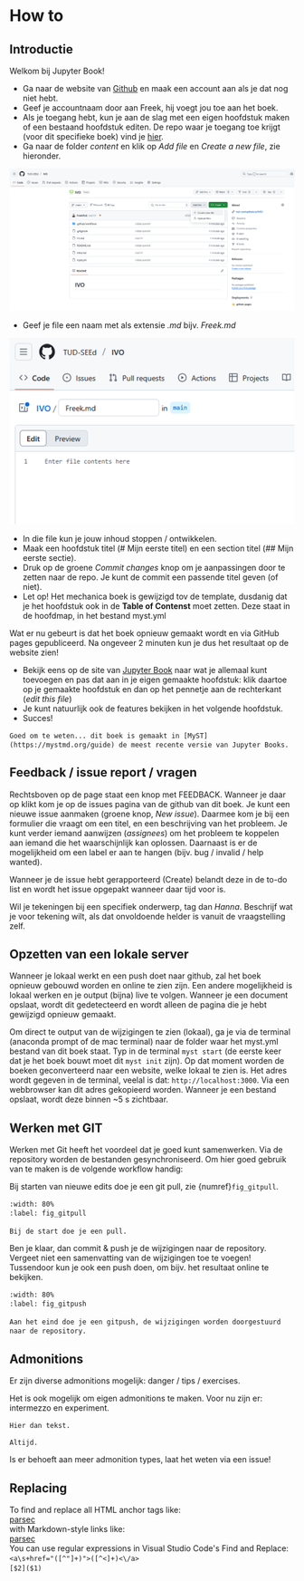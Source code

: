# How to

## Introductie

Welkom bij Jupyter Book! 

* Ga naar de website van [Github](https://github.com) en maak een account aan als je dat nog niet hebt.
* Geef je accountnaam door aan Freek, hij voegt jou toe aan het boek.
* Als je toegang hebt, kun je aan de slag met een eigen hoofdstuk maken of een bestaand hoofdstuk editen. De repo waar je toegang toe krijgt (voor dit specifieke boek) vind je [hier](https://github.com/FreekPols/Mechanica).
* Ga naar de folder *content* en klik op *Add file* en *Create a new file*, zie hieronder.

![](../images/newpage.png)

* Geef je file een naam met als extensie *.md* bijv. *Freek.md*

![](../images/naambestand.PNG)

* In die file kun je jouw inhoud stoppen / ontwikkelen. 
* Maak een hoofdstuk titel (# Mijn eerste titel) en een section titel (## Mijn eerste sectie). 
* Druk op de groene *Commit changes* knop om je aanpassingen door te zetten naar de repo. Je kunt de commit een passende titel geven (of niet).
* Let op! Het mechanica boek is gewijzigd tov de template, dusdanig dat je het hoofdstuk ook in de **Table of Contenst** moet zetten. Deze staat in de hoofdmap, in het bestand myst.yml

Wat er nu gebeurt is dat het boek opnieuw gemaakt wordt en via GitHub pages gepubliceerd. Na ongeveer 2 minuten kun je dus het resultaat op de website zien!

* Bekijk eens op de site van [Jupyter Book](https://jupyterbook.org/en/stable/content/index.html) naar wat je allemaal kunt toevoegen en pas dat aan in je eigen gemaakte hoofdstuk: klik daartoe op je gemaakte hoofdstuk en dan op het pennetje aan de rechterkant (*edit this file*)
* Je kunt natuurlijk ook de features bekijken in het volgende hoofdstuk.
* Succes!

```{note}
Goed om te weten... dit boek is gemaakt in [MyST](https://mystmd.org/guide) de meest recente versie van Jupyter Books.
```

## Feedback / issue report / vragen
Rechtsboven op de page staat een knop met FEEDBACK. Wanneer je daar op klikt kom je op de issues pagina van de github van dit boek. Je kunt een nieuwe issue aanmaken (groene knop, *New issue*). Daarmee kom je bij een formulier die vraagt om een titel, en een beschrijving van het probleem. Je kunt verder iemand aanwijzen (*assignees*) om het probleem te koppelen aan iemand die het waarschijnlijk kan oplossen. Daarnaast is er de mogelijkheid om een label er aan te hangen (bijv. bug / invalid / help wanted). 

Wanneer je de issue hebt gerapporteerd (Create) belandt deze in de to-do list en wordt het issue opgepakt wanneer daar tijd voor is.
 
Wil je tekeningen bij een specifiek onderwerp, tag dan *Hanna*. Beschrijf wat je voor tekening wilt, als dat onvoldoende helder is vanuit de vraagstelling zelf.

## Opzetten van een lokale server
Wanneer je lokaal werkt en een push doet naar github, zal het boek opnieuw gebouwd worden en online te zien zijn. Een andere mogelijkheid is lokaal werken en je output (bijna) live te volgen. Wanneer je een document opslaat, wordt dit gedetecteerd en wordt alleen de pagina die je hebt gewijzigd opnieuw gemaakt. 

Om direct te output van de wijzigingen te zien (lokaal), ga je via de terminal (anaconda prompt of de mac terminal) naar de folder waar het myst.yml bestand van dit boek staat. Typ in de terminal `myst start` (de eerste keer dat je het boek bouwt moet dit `myst init` zijn). Op dat moment worden de boeken geconverteerd naar een website, welke lokaal te zien is. Het adres wordt gegeven in de terminal, veelal is dat: `http://localhost:3000`. Via een webbrowser kan dit adres gekopieerd worden. Wanneer je een bestand opslaat, wordt deze binnen ~5 s zichtbaar.

## Werken met GIT
Werken met Git heeft het voordeel dat je goed kunt samenwerken. Via de repository worden de bestanden gesynchroniseerd. Om hier goed gebruik van te maken is de volgende workflow handig:

Bij starten van nieuwe edits doe je een git pull, zie {numref}`fig_gitpull`.

```{figure} ../images/gitpull.png
:width: 80%
:label: fig_gitpull

Bij de start doe je een pull.
```

Ben je klaar, dan commit & push je de wijzigingen naar de repository. Vergeet niet een samenvatting van de wijzigingen toe te voegen! Tussendoor kun je ook een push doen, om bijv. het resultaat online te bekijken.

```{figure} ../images/gitpush.png
:width: 80%
:label: fig_gitpush

Aan het eind doe je een gitpush, de wijzigingen worden doorgestuurd naar de repository.
```

## Admonitions
Er zijn diverse admonitions mogelijk: danger / tips / exercises.

Het is ook mogelijk om eigen admonitions te maken. Voor nu zijn er: intermezzo en experiment.

```{intermezzo} Ik ben een intermezzo
Hier dan tekst.
```

```{experiment} Wil je een experiment doen?
Altijd.
```

Is er behoeft aan meer admonition types, laat het weten via een issue!

## Replacing

To find and replace all HTML anchor tags like:  
<a href="https://en.wikipedia.org/wiki/Parsec">parsec</a>  
with Markdown-style links like:  
[parsec](https://en.wikipedia.org/wiki/Parsec)  
You can use regular expressions in Visual Studio Code's Find and Replace:  
`<a\s+href="([^"]+)">([^<]+)<\/a>`  
`[$2]($1)`
